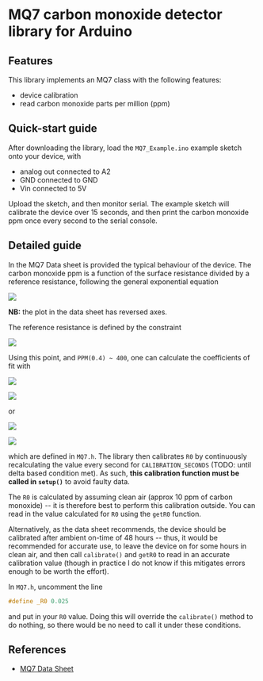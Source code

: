 # MQ7 carbon monoxide detector library for Arduino

## Features
This library implements an MQ7 class with the following features:

- device calibration
- read carbon monoxide parts per million (ppm)


## Quick-start guide
After downloading the library, load the `MQ7_Example.ino` example sketch onto your device, with 

- analog out connected to A2
- GND connected to GND
- Vin connected to 5V

Upload the sketch, and then monitor serial. The example sketch will calibrate the device over 15 seconds, and then print the carbon monoxide ppm once every second to the serial console.

## Detailed guide
In the MQ7 Data sheet is provided the typical behaviour of the device. The carbon monoxide ppm is a function of the surface resistance divided by a reference resistance, following the general exponential equation 

![](https://github.com/fjebaker/MQ7/blob/master/equations/eq1.gif)

**NB:** the plot in the data sheet has reversed axes.

The reference resistance is defined by the constraint

![](https://github.com/fjebaker/MQ7/blob/master/equations/constraint1.gif)


Using this point, and `PPM(0.4) ~ 400`, one can calculate the coefficients of fit with

![](https://github.com/fjebaker/MQ7/blob/master/equations/eq2.gif)

![](https://github.com/fjebaker/MQ7/blob/master/equations/eq3.gif)
 

or

![](https://github.com/fjebaker/MQ7/blob/master/equations/val1.gif)

![](https://github.com/fjebaker/MQ7/blob/master/equations/val2.gif)

which are defined in `MQ7.h`. The library then calibrates `R0` by continuously recalculating the value every second for `CALIBRATION_SECONDS` (TODO: until delta based condition met). As such, **this calibration function must be called in `setup()`** to avoid faulty data.

The `R0` is calculated by assuming clean air (approx 10 ppm of carbon monoxide) -- it is therefore best to perform this calibration outside. You can read in the value calculated for `R0` using the `getR0` function.

Alternatively, as the data sheet recommends, the device should be calibrated after ambient on-time of 48 hours -- thus, it would be recommended for accurate use, to leave the device on for some hours in clean air, and then call `calibrate()` and `getR0` to read in an accurate calibration value (though in practice I do not know if this mitigates errors enough to be worth the effort). 

In `MQ7.h`, uncomment the line
```cpp
#define _R0 0.025	
```
and put in your `R0` value. Doing this will override the `calibrate()` method to do nothing, so there would be no need to call it under these conditions.

## References

- [MQ7 Data Sheet](https://www.parallax.com/sites/default/files/downloads/605-00007-MQ-7-Datasheet.pdf)
